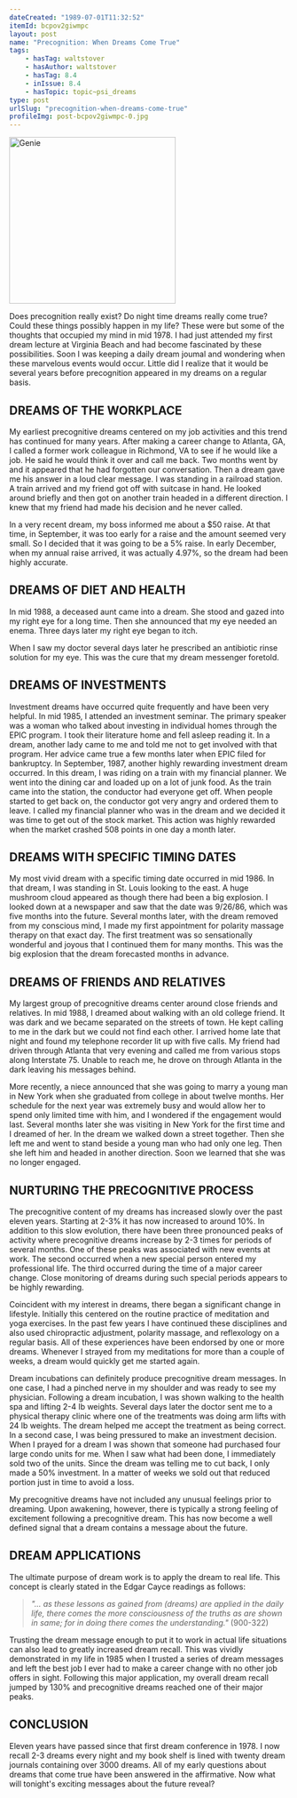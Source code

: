 ```yaml
---
dateCreated: "1989-07-01T11:32:52"
itemId: bcpov2giwmpc
layout: post
name: "Precognition: When Dreams Come True"
tags:
    - hasTag: waltstover
    - hasAuthor: waltstover
    - hasTag: 8.4
    - inIssue: 8.4
    - hasTopic: topic~psi_dreams
type: post
urlSlug: "precognition-when-dreams-come-true"
profileImg: post-bcpov2giwmpc-0.jpg
---
```


<img src="../images/post-bcpov2giwmpc-0.jpg" width="300px" height="auto" alt="Genie"/>

Does precognition really exist? Do night time dreams really come true? Could these things possibly happen in my life? These were but some of the thoughts that occupied my mind in mid 1978. I had just attended my first dream lecture at Virginia Beach and had become fascinated by these possibilities. Soon I was keeping a daily dream joumal and wondering when these marvelous events would occur. Little did I realize that it would be several years before precognition appeared in my dreams on a regular basis.

## DREAMS OF THE WORKPLACE

My earliest precognitive dreams centered on my job activities and this trend has continued for many years. After making a career change to Atlanta, GA, I called a former work colleague in Richmond, VA to see if he would like a job. He said he would think it over and call me back. Two months went by and it appeared that he had forgotten our conversation. Then a dream gave me his answer in a loud clear message. I was standing in a railroad station. A train arrived and my friend got off with suitcase in hand. He looked around briefly and then got on another train headed in a different direction. I knew that my friend had made his decision and he never called.

In a very recent dream, my boss informed me about a $50 raise. At that time, in September, it was too early for a raise and the amount seemed very small. So I decided that it was going to be a 5% raise. In early December, when my annual raise arrived, it was actually 4.97%, so the dream had been highly accurate.

## DREAMS OF DIET AND HEALTH

In mid 1988, a deceased aunt came into a dream. She stood and gazed into my right eye for a long time. Then she announced that my eye needed an enema. Three days later my right eye began to itch.

When I saw my doctor several days later he prescribed an antibiotic rinse solution for my eye. This was the cure that my dream messenger foretold.

## DREAMS OF INVESTMENTS

Investment dreams have occurred quite frequently and have been very helpful. In mid 1985, I attended an investment seminar. The primary speaker was a woman who talked about investing in individual homes through the EPIC program. I took their literature home and fell asleep reading it. In a dream, another lady came to me and told me not to get involved with that program. Her advice came true a few months later when EPIC filed for bankruptcy. In September, 1987, another highly rewarding investment dream occurred. In this dream, I was riding on a train with my financial planner. We went into the dining car and loaded up on a lot of junk food. As the train came into the station, the conductor had everyone get off. When people started to get back on, the conductor got very angry and ordered them to leave. I called my financial planner who was in the dream and we decided it was time to get out of the stock market. This action was highly rewarded when the market crashed 508 points in one day a month later.

## DREAMS WITH SPECIFIC TIMING DATES

My most vivid dream with a specific timing date occurred in mid 1986. In that dream, I was standing in St. Louis looking to the east. A huge mushroom cloud appeared as though there had been a big explosion. I looked down at a newspaper and saw that the date was 9/26/86, which was five months into the future. Several months later, with the dream removed from my conscious mind, I made my first appointment for polarity massage therapy on that exact day. The first treatment was so sensationally wonderful and joyous that I continued them for many months. This was the big explosion that the dream forecasted months in advance.

## DREAMS OF FRIENDS AND RELATIVES

My largest group of precognitive dreams center around close friends and relatives. In mid 1988, I dreamed about walking with an old college friend. It was dark and we became separated on the streets of town. He kept calling to me in the dark but we could not find each other. I arrived home late that night and found my telephone recorder lit up with five calls. My friend had driven through Atlanta that very evening and called me from various stops along Interstate 75. Unable to reach me, he drove on through Atlanta in the dark leaving his messages behind.

More recently, a niece announced that she was going to marry a young man in New York when she graduated from college in about twelve months. Her schedule for the next year was extremely busy and would allow her to spend only limited time with him, and I wondered if the engagement would last. Several months later she was visiting in New York for the first time and I dreamed of her. In the dream we walked down a street together. Then she left me and went to stand beside a young man who had only one leg. Then she left him and headed in another direction. Soon we learned that she was no longer engaged.

## NURTURING THE PRECOGNITIVE PROCESS

The precognitive content of my dreams has increased slowly over the past eleven years. Starting at 2-3% it has now increased to around 10%. In addition to this slow evolution, there have been three pronounced peaks of activity where precognitive dreams increase by 2-3 times for periods of several months. One of these peaks was associated with new events at work. The second occurred when a new special person entered my professional life. The third occurred during the time of a major career change. Close monitoring of dreams during such special periods appears to be highly rewarding.

Coincident with my interest in dreams, there began a significant change in lifestyle. Initially this centered on the routine practice of meditation and yoga exercises. In the past few years I have continued these disciplines and also used chiropractic adjustment, polarity massage, and reflexology on a regular basis. All of these experiences have been endorsed by one or more dreams. Whenever I strayed from my meditations for more than a couple of weeks, a dream would quickly get me started again.

Dream incubations can definitely produce precognitive dream messages. In one case, I had a pinched nerve in my shoulder and was ready to see my physician. Following a dream incubation, I was shown walking to the health spa and lifting 2-4 lb weights. Several days later the doctor sent me to a physical therapy clinic where one of the treatments was doing arm lifts with 24 lb weights. The dream helped me accept the treatment as being correct. In a second case, I was being pressured to make an investment decision. When I prayed for a dream I was shown that someone had purchased four large condo units for me. When I saw what had been done, I immediately sold two of the units. Since the dream was telling me to cut back, I only made a 50% investment. In a matter of weeks we sold out that reduced portion just in time to avoid a loss.

My precognitive dreams have not included any unusual feelings prior to dreaming. Upon awakening, however, there is typically a strong feeling of excitement following a precognitive dream. This has now become a well defined signal that a dream contains a message about the future.

## DREAM APPLICATIONS

The ultimate purpose of dream work is to apply the dream to real life. This concept is clearly stated in the Edgar Cayce readings as follows:

> _"... as these lessons as gained from (dreams) are applied in the daily life, there comes the more consciousness of the truths as are shown in same; for in doing there comes the understanding."_ (900-322)

Trusting the dream message enough to put it to work in actual life situations can also lead to greatly increased dream recall. This was vividly demonstrated in my life in 1985 when I trusted a series of dream messages and left the best job I ever had to make a career change with no other job offers in sight. Following this major application, my overall dream recall jumped by 130% and precognitive dreams reached one of their major peaks.

## CONCLUSION

Eleven years have passed since that first dream conference in 1978. I now recall 2-3 dreams every night and my book shelf is lined with twenty dream journals containing over 3000 dreams. All of my early questions about dreams that come true have been answered in the affirmative. Now what will tonight's exciting messages about the future reveal?
